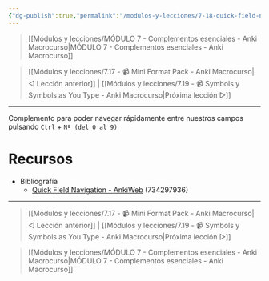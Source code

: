 ```yaml
---
{"dg-publish":true,"permalink":"/modulos-y-lecciones/7-18-quick-field-navigation-anki-macrocurso/","noteIcon":"","updated":"2024-05-22T19:44:26.344+02:00"}
---
```



> [[Módulos y lecciones/MÓDULO 7 - Complementos esenciales - Anki Macrocurso\|MÓDULO 7 - Complementos esenciales - Anki Macrocurso]]

> [[Módulos y lecciones/7.17 - 📹 Mini Format Pack - Anki Macrocurso\|◁ Lección anterior]] | [[Módulos y lecciones/7.19 - 📹 Symbols y Symbols as You Type - Anki Macrocurso\|Próxima lección ▷]]

---

Complemento para poder navegar rápidamente entre nuestros campos pulsando `Ctrl` + `Nº (del 0 al 9)`

# Recursos
- Bibliografía
	- [Quick Field Navigation - AnkiWeb](https://ankiweb.net/shared/info/734297936) (734297936)

---

> [[Módulos y lecciones/7.17 - 📹 Mini Format Pack - Anki Macrocurso\|◁ Lección anterior]] | [[Módulos y lecciones/7.19 - 📹 Symbols y Symbols as You Type - Anki Macrocurso\|Próxima lección ▷]]

> [[Módulos y lecciones/MÓDULO 7 - Complementos esenciales - Anki Macrocurso\|MÓDULO 7 - Complementos esenciales - Anki Macrocurso]]